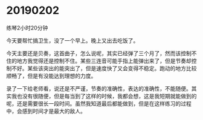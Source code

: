 # 20190202

练琴2小时20分钟

今天要帮忙搞卫生，没了一个早上。晚上又出去吃饭了。

今天主要还是贝奏，这首曲子，怎么说呢，其实已经弹了三个月了，然而该控制不住的地方我觉得还是控制不住。某些三连音可能手指上能弹出来了，但是节奏却控制不好。某些该突出的能突出了，但是速度快了又会变得不稳定。跑动的地方比较顺畅了，但是有没能达到理想的力度。

录了一下给老师看，说还是不严谨，节奏的准确性，表达的准确性，不能随便。其实我也没有很随便，但是每当到了这样的时候，我都会想，这是我短期就能做到的呢，还是需要很长一段时间。虽然我知道最后都能做到，但是在这样练习的过程中，会感到时间才是最大的敌人。
